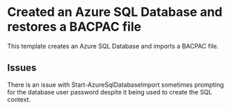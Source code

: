 # Created an Azure SQL Database and restores a BACPAC file

<!--<a href="https://portal.azure.com/#create/Microsoft.Template/uri/https%3A%2F%2Fraw.githubusercontent.com%2F0xbrock%2Fazure-rm-templates%2Fmaster%2Fkitchen-sink%2Fkitchen-sink.json" target="_blank">
    <img src="http://azuredeploy.net/deploybutton.png"/>
</a>-->

This template creates an Azure SQL Database and imports a BACPAC file.

## Issues
There is an issue with Start-AzureSqlDatabaseImport sometimes prompting for the database user password despite it being used to create the SQL context.